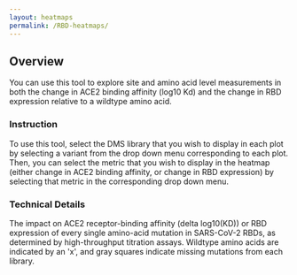 ```yaml
---
layout: heatmaps
permalink: /RBD-heatmaps/
---
```


## Overview

You can use this tool to explore site and amino acid level measurements in both the change in ACE2 binding affinity (log10 Kd) and the change in RBD expression relative to a wildtype amino acid. 

### Instruction

To use this tool, select the DMS library that you wish to display in each plot by selecting a variant from the drop down menu corresponding to each plot. Then, you can select the metric that you wish to display in the heatmap (either change in ACE2 binding affinity, or change in RBD expression) by selecting that metric in the corresponding drop down menu. 

### Technical Details

The impact on ACE2 receptor-binding affinity (delta log10(KD)) or RBD expression of every single amino-acid mutation in SARS-CoV-2 RBDs, as determined by high-throughput titration assays. Wildtype amino acids are indicated by an 'x', and gray squares indicate missing mutations from each library. 

